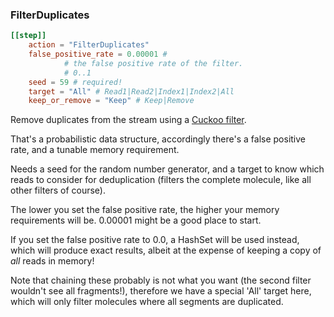 ### FilterDuplicates

```toml
[[step]]
    action = "FilterDuplicates"
    false_positive_rate = 0.00001 #
            # the false positive rate of the filter.
            # 0..1
    seed = 59 # required!
    target = "All" # Read1|Read2|Index1|Index2|All
    keep_or_remove = "Keep" # Keep|Remove
```

Remove duplicates from the stream using a [Cuckoo filter](https://en.wikipedia.org/wiki/Cuckoo_filter).

That's a probabilistic data structure, accordingly there's a false positive rate,
and a tunable memory requirement.

Needs a seed for the random number generator, and a target
to know which reads to consider for deduplication (filters the complete molecule, like
all other filters of course).

The lower you set the false positive rate, the higher your memory requirements will be.
0.00001 might be a good place to start. 

If you set the false positive rate to 0.0, a HashSet will be used instead,
which will produce exact results, albeit at the expense of keeping a copy of *all* reads in memory! 

Note that chaining these probably is not what you want (the second filter wouldn't see all fragments!),
therefore we have a special 'All' target here, which will only filter molecules where all segments are duplicated.
